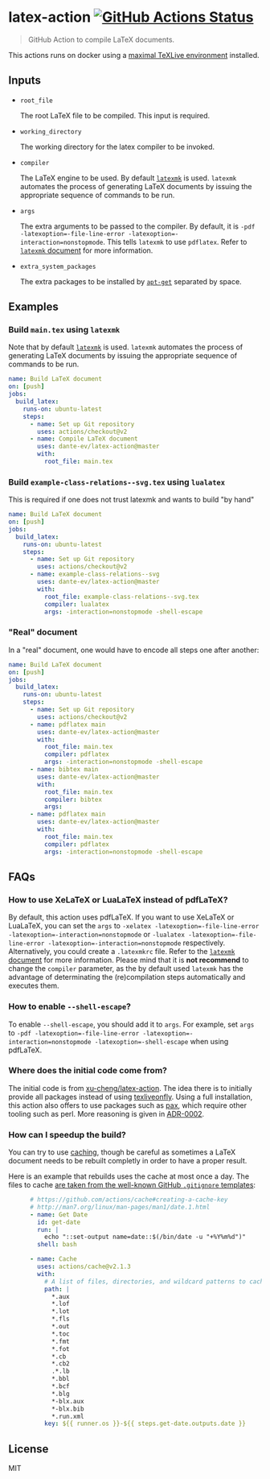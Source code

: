 # latex-action [![GitHub Actions Status](https://github.com/dante-ev/latex-action/workflows/Test%20Github%20Action/badge.svg)](https://github.com/dante-ev/latex-action/actions)

> GitHub Action to compile LaTeX documents.

This actions runs on docker using a [maximal TeXLive environment](https://hub.docker.com/r/danteev/texlive/) installed.

## Inputs

* `root_file`

    The root LaTeX file to be compiled. This input is required.

* `working_directory`

    The working directory for the latex compiler to be invoked.

* `compiler`

    The LaTeX engine to be used. By default [`latexmk`](https://ctan.org/pkg/latexmk) is used. `latexmk` automates the process of generating LaTeX documents by issuing the appropriate sequence of commands to be run.

* `args`

    The extra arguments to be passed to the compiler. By default, it is `-pdf -latexoption=-file-line-error -latexoption=-interaction=nonstopmode`. This tells `latexmk` to use `pdflatex`. Refer to [`latexmk` document](http://texdoc.net/texmf-dist/doc/support/latexmk/latexmk.pdf) for more information.

* `extra_system_packages`

    The extra packages to be installed by [`apt-get`](https://en.wikipedia.org/wiki/APT_(Package_Manager)) separated by space.

## Examples

### Build `main.tex` using `latexmk`

Note that by default [`latexmk`](https://ctan.org/pkg/latexmk) is used.
`latexmk` automates the process of generating LaTeX documents by issuing the appropriate sequence of commands to be run.

```yaml
name: Build LaTeX document
on: [push]
jobs:
  build_latex:
    runs-on: ubuntu-latest
    steps:
      - name: Set up Git repository
        uses: actions/checkout@v2
      - name: Compile LaTeX document
        uses: dante-ev/latex-action@master
        with:
          root_file: main.tex
```

### Build `example-class-relations--svg.tex` using `lualatex`

This is required if one does not trust latexmk and wants to build "by hand"

```yaml
name: Build LaTeX document
on: [push]
jobs:
  build_latex:
    runs-on: ubuntu-latest
    steps:
      - name: Set up Git repository
        uses: actions/checkout@v2
      - name: example-class-relations--svg
        uses: dante-ev/latex-action@master
        with:
          root_file: example-class-relations--svg.tex
          compiler: lualatex
          args: -interaction=nonstopmode -shell-escape
```

### "Real" document

In a "real" document, one would have to encode all steps one after another:

```yaml
name: Build LaTeX document
on: [push]
jobs:
  build_latex:
    runs-on: ubuntu-latest
    steps:
      - name: Set up Git repository
        uses: actions/checkout@v2
      - name: pdflatex main
        uses: dante-ev/latex-action@master
        with:
          root_file: main.tex
          compiler: pdflatex
          args: -interaction=nonstopmode -shell-escape
      - name: bibtex main
        uses: dante-ev/latex-action@master
        with:
          root_file: main.tex
          compiler: bibtex
          args: 
      - name: pdflatex main
        uses: dante-ev/latex-action@master
        with:
          root_file: main.tex
          compiler: pdflatex
          args: -interaction=nonstopmode -shell-escape
```

## FAQs

### How to use XeLaTeX or LuaLaTeX instead of pdfLaTeX?

By default, this action uses pdfLaTeX. If you want to use XeLaTeX or LuaLaTeX, you can set the `args` to `-xelatex -latexoption=-file-line-error -latexoption=-interaction=nonstopmode` or `-lualatex -latexoption=-file-line-error -latexoption=-interaction=nonstopmode` respectively. Alternatively, you could create a `.latexmkrc` file. Refer to the [`latexmk` document](https://mg.readthedocs.io/latexmk.html) for more information.
Please mind that it is **not recommend** to change the `compiler` parameter, as the by default used `latexmk` has the advantage of determinating the (re)compilation steps automatically and executes them.

### How to enable `--shell-escape`?

To enable `--shell-escape`, you should add it to `args`. For example, set `args` to `-pdf -latexoption=-file-line-error -latexoption=-interaction=nonstopmode -latexoption=-shell-escape` when using pdfLaTeX.

### Where does the initial code come from?

The initial code is from [xu-cheng/latex-action](https://github.com/xu-cheng/latex-action).
The idea there is to initially provide all packages instead of using [texliveonfly](https://ctan.org/pkg/texliveonfly).
Using a full installation, this action also offers to use packages such as [pax](https://ctan.org/pkg/pax), which require other tooling such as perl.
More reasoning is given in [ADR-0002](https://github.com/dante-ev/docker-texlive/blob/master/docs/adr/0002-provide-all-packages.md#provide-all-packages).

### How can I speedup the build?

You can try to use [caching](https://docs.github.com/en/actions/guides/caching-dependencies-to-speed-up-workflows), though be careful as sometimes a LaTeX document needs to be rebuilt completly in order to have a proper result.

Here is an example that rebuilds uses the cache at most once a day. The files to cache [are taken from the well-known GitHub `.gitignore` templates](https://github.com/github/gitignore/blob/master/TeX.gitignore):
```yaml
      # https://github.com/actions/cache#creating-a-cache-key
      # http://man7.org/linux/man-pages/man1/date.1.html
      - name: Get Date
        id: get-date
        run: |
          echo "::set-output name=date::$(/bin/date -u "+%Y%m%d")"
        shell: bash

      - name: Cache
        uses: actions/cache@v2.1.3
        with:
          # A list of files, directories, and wildcard patterns to cache and restore
          path: |
            *.aux
            *.lof
            *.lot
            *.fls
            *.out
            *.toc
            *.fmt
            *.fot
            *.cb
            *.cb2
            .*.lb
            *.bbl
            *.bcf
            *.blg
            *-blx.aux
            *-blx.bib
            *.run.xml
          key: ${{ runner.os }}-${{ steps.get-date.outputs.date }}
```

## License

MIT
